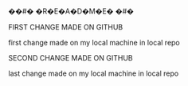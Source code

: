 ��#� �R�E�A�D�M�E� �#�

FIRST CHANGE MADE ON GITHUB

first change made on my local machine in local repo

 SECOND CHANGE MADE ON GITHUB
 
last change made on my local machine in local repo